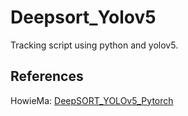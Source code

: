 # Deepsort_Yolov5
Tracking script using python and yolov5.

## References
HowieMa: [DeepSORT_YOLOv5_Pytorch](https://github.com/HowieMa/DeepSORT_YOLOv5_Pytorch/tree/master)
